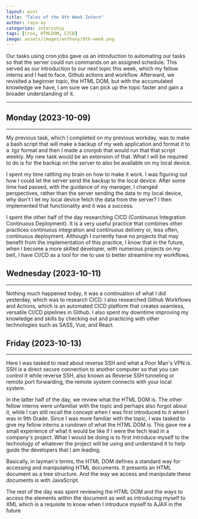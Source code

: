 ```yaml
---
layout: post
title: "Tales of the 9th Week Intern"
author: raya-ay
categories: internship
tags: [Cron, HTMLDOM, CICD]
image: assets/images/anthony/9th-week.png
---
```


Our tasks using cron jobs gave us an introduction to automating our tasks so that the server could run commands on an assigned schedule. This served as our introduction to our next topic this week, which my fellow interns and I had to face, Github actions and workflow. Afterward, we revisited a beginner topic, the HTML DOM, but with the accumulated knowledge we have, I am sure we can pick up the topic faster and gain a broader understanding of it.

---

## Monday (2023-10-09)
---

My previous task, which I completed on my previous workday, was to make a bash script that will make a backup of my web application and format it to a .tgz format and then I made a cronjob that would run that that script weekly. My new task would be an extension of that. What I will be required to do is for the backup on the server to also be available on my local device.

I spent my time rattling my brain on how to make it work. I was figuring out how I could let the server send the backup to the local device. After some time had passed, with the guidance of my manager, I changed perspectives, rather than the server sending the data to my local device, why don't I let my local device fetch the data from the server? I then implemented that functionality and it was a success.

I spent the other half of the day researching CICD (Continuous Integration Continuous Deployment). It is a very useful practice that combines other practices continuous integration and continuous delivery or, less often, continuous deployment. Although I currently have no projects that may benefit from the implementation of this practice, I know that in the future, when I become a more skilled developer, with numerous projects on my belt, I have CI/CD as a tool for me to use to better streamline my workflows.


## Wednesday (2023-10-11)
---

Nothing much happened today, it was a continuation of what I did yesterday, which was to research CICD. I also researched Github Workflows and Actions, which is an automated CICD platform that creates seamless, versatile CI/CD pipelines in Github. I also spent my downtime improving my knowledge and skills by checking out and practicing with other technologies such as SASS, Vue, and React.

 
## Friday (2023-10-13)
---

Here I was tasked to read about reverse SSH and what a Poor Man's VPN is. SSH is a direct secure connection to another computer so that you can control it while reverse SSH, also known as Reverse SSH tunneling or remote port forwarding, the remote system connects with your local system.

In the latter half of the day, we review what the HTML DOM is. The other fellow interns were unfamiliar with the topic and perhaps also forgot about it, while I can still recall the concept when I was first introduced to it when I was in 9th Grade. Since I was more familiar with the topic, I was tasked to give my fellow interns a rundown of what the HTML DOM is. This gave me a small experience of what it would be like if I were the tech lead in a company's project. What I would be doing is to first introduce myself to the technology of whatever the project will be using and understand it to help guide the developers that I am leading.

Basically, in layman's terms, the HTML DOM defines a standard way for accessing and manipulating HTML documents. It presents an HTML document as a tree structure. And the way we access and manipulate these documents is with JavaScript.

The rest of the day was spent reviewing the HTML DOM and the ways to access the elements within the document as well as introducing myself to XML which is a requisite to know when I introduce myself to AJAX in the future
